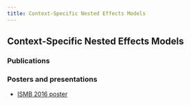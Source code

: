 ```yaml
---
title: Context-Specific Nested Effects Models
---
```


## Context-Specific Nested Effects Models

### Publications

### Posters and presentations

* [ISMB 2016 poster](https://doi.org/10.7490/f1000research.1112661.1)